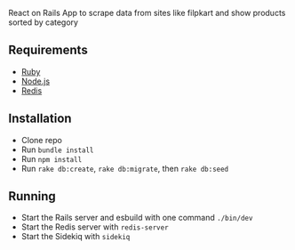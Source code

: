 React on Rails App to scrape data from sites like filpkart and show products sorted by category

## Requirements

- [Ruby](https://www.ruby-lang.org/en/downloads/)
- [Node.js](http://nodejs.org/)
- [Redis](https://redis.io/)

## Installation

- Clone repo
- Run `bundle install`
- Run `npm install`
- Run `rake db:create`, `rake db:migrate`, then `rake db:seed`

## Running

- Start the Rails server and esbuild with one command `./bin/dev`
- Start the Redis server with  `redis-server`
- Start the Sidekiq with `sidekiq`


